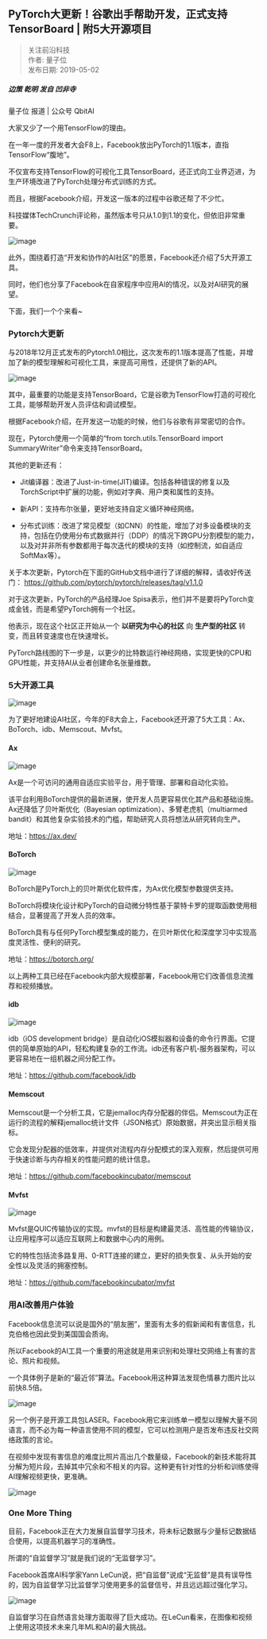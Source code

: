 ## PyTorch大更新！谷歌出手帮助开发，正式支持TensorBoard | 附5大开源项目  

> 关注前沿科技  
> 作者: 量子位  
> 发布日期: 2019-05-02  

##### 边策 乾明 发自 凹非寺
量子位 报道 | 公众号 QbitAI

大家又少了一个用TensorFlow的理由。

在一年一度的开发者大会F8上，Facebook放出PyTorch的1.1版本，直指TensorFlow“腹地”。

不仅宣布支持TensorFlow的可视化工具TensorBoard，还正式向工业界迈进，为生产环境改进了PyTorch处理分布式训练的方式。

而且，根据Facebook介绍，开发这一版本的过程中谷歌还帮了不少忙。

科技媒体TechCrunch评论称，虽然版本号只从1.0到1.1的变化，但依旧非常重要。

![image](images/1905-pytorchdgxggcsbzkfzszctensorboardf5dkyxm-0.jpeg)

此外，围绕着打造“开发和协作的AI社区”的愿景，Facebook还介绍了5大开源工具。

同时，他们也分享了Facebook在自家程序中应用AI的情况，以及对AI研究的展望。

下面，我们一个个来看~

### Pytorch大更新

与2018年12月正式发布的Pytorch1.0相比，这次发布的1.1版本提高了性能，并增加了新的模型理解和可视化工具，来提高可用性，还提供了新的API。

![image](images/1905-pytorchdgxggcsbzkfzszctensorboardf5dkyxm-1.jpeg)

其中，最重要的功能是支持TensorBoard，它是谷歌为TensorFlow打造的可视化工具，能够帮助开发人员评估和调试模型。

根据Facebook介绍，在开发这一功能的时候，他们与谷歌有非常密切的合作。

现在，Pytorch使用一个简单的“from torch.utils.TensorBoard import SummaryWriter”命令来支持TensorBoard。

其他的更新还有：

* Jit编译器：改进了Just-in-time\(JIT\)编译。包括各种错误的修复以及TorchScript中扩展的功能，例如对字典、用户类和属性的支持。

* 新API：支持布尔张量，更好地支持自定义循环神经网络。

* 分布式训练：改进了常见模型（如CNN）的性能，增加了对多设备模块的支持，包括在仍使用分布式数据并行（DDP）的情况下跨GPU分割模型的能力，以及对并非所有参数都用于每次迭代的模块的支持（如控制流，如自适应SoftMax等）。

关于本次更新，Pytorch在下面的GitHub文档中进行了详细的解释，请收好传送门：
https://github.com/pytorch/pytorch/releases/tag/v1.1.0

对于这次更新，PyTorch的产品经理Joe Spisa表示，他们并不是要将PyTorch变成金钱，而是希望PyTorch拥有一个社区。

他表示，现在这个社区正开始从一个 **以研究为中心的社区** 向 **生产型的社区** 转变，而且转变速度也在快速增长。

PyTorch路线图的下一步是，以更少的比特数运行神经网络，实现更快的CPU和GPU性能，并支持AI从业者创建命名张量维数。

### 5大开源工具

![image](images/1905-pytorchdgxggcsbzkfzszctensorboardf5dkyxm-2.jpeg)

为了更好地建设AI社区，今年的F8大会上，Facebook还开源了5大工具：Ax、BoTorch、idb、Memscout、Mvfst。

#### Ax

![image](images/1905-pytorchdgxggcsbzkfzszctensorboardf5dkyxm-3.jpeg)

Ax是一个可访问的通用自适应实验平台，用于管理、部署和自动化实验。

该平台利用BoTorch提供的最新进展，使开发人员更容易优化其产品和基础设施。Ax还降低了贝叶斯优化（Bayesian optimization）、多臂老虎机（multiarmed bandit）和其他复杂实验技术的门槛，帮助研究人员将想法从研究转向生产。

地址：https://ax.dev/

#### BoTorch

![image](images/1905-pytorchdgxggcsbzkfzszctensorboardf5dkyxm-4.jpeg)

BoTorch是PyTorch上的贝叶斯优化软件库，为Ax优化模型参数提供支持。

BoTorch将模块化设计和PyTorch的自动微分特性基于蒙特卡罗的提取函数使用相结合，显著提高了开发人员的效率。

BoTorch具有与任何PyTorch模型集成的能力，在贝叶斯优化和深度学习中实现高度灵活性、便利的研究。

地址：https://botorch.org/

以上两种工具已经在Facebook内部大规模部署，Facebook用它们改善信息流推荐和视频播放。

#### idb

![image](images/1905-pytorchdgxggcsbzkfzszctensorboardf5dkyxm-5.jpeg)

idb（iOS development bridge）是自动化iOS模拟器和设备的命令行界面。它提供的简单原始的API，轻松构建复杂的工作流。idb还有客户机-服务器架构，可以更容易地在一组机器之间分配工作。

地址：https://github.com/facebook/idb

#### Memscout

Memscout是一个分析工具，它是jemalloc内存分配器的伴侣。Memscout为正在运行的流程的解释jemalloc统计文件（JSON格式）原始数据，并突出显示相关指标。

它会发现分配器的低效率，并提供对流程内存分配模式的深入观察，然后提供可用于快速诊断与内存相关的性能问题的统计信息。

地址：https://github.com/facebookincubator/memscout

#### Mvfst

![image](images/1905-pytorchdgxggcsbzkfzszctensorboardf5dkyxm-6.jpeg)

Mvfst是QUIC传输协议的实现。mvfst的目标是构建最灵活、高性能的传输协议，让应用程序可以适应互联网上和数据中心内的用例。

它的特性包括流多路复用、0-RTT连接的建立，更好的损失恢复、从头开始的安全性以及灵活的拥塞控制。

地址：https://github.com/facebookincubator/mvfst

### 用AI改善用户体验

Facebook信息流可以说是国外的“朋友圈”，里面有太多的假新闻和有害信息，扎克伯格也因此受到美国国会质询。

所以Facebook的AI工具一个重要的用途就是用来识别和处理社交网络上有害的言论、照片和视频。

一个具体例子是新的“最近邻”算法。Facebook用这种算法发现色情暴力图片比以前快8.5倍。

![image](images/1905-pytorchdgxggcsbzkfzszctensorboardf5dkyxm-7.jpeg)

另一个例子是开源工具包LASER。Facebook用它来训练单一模型以理解大量不同语言，而不必为每一种语言使用不同的模型，它可以检测用户是否发布违反社交网络政策的言论。

在视频中发现有害信息的难度比照片高出几个数量级，Facebook的新技术能将其分解为短片段，去掉其中冗余和不相关的内容。这种更有针对性的分析和训练使得AI理解视频更快，更准确。

![image](images/1905-pytorchdgxggcsbzkfzszctensorboardf5dkyxm-8.gif)

### One More Thing

目前，Facebook正在大力发展自监督学习技术，将未标记数据与少量标记数据结合使用，以提高机器学习的准确性。

所谓的“自监督学习”就是我们说的“无监督学习”。

Facebook首席AI科学家Yann LeCun说，把“自监督”说成“无监督”是具有误导性的，因为自监督学习比监督学习使用更多的监督信号，并且远远超过强化学习。

![image](images/1905-pytorchdgxggcsbzkfzszctensorboardf5dkyxm-9.jpeg)

自监督学习在自然语言处理方面取得了巨大成功。在LeCun看来，在图像和视频上使用这项技术未来几年ML和AI的最大挑战。
